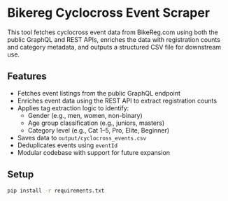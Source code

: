 # Bikereg Cyclocross Event Scraper

This tool fetches cyclocross event data from BikeReg.com using both the public GraphQL and REST APIs, enriches the data with registration counts and category metadata, and outputs a structured CSV file for downstream use.

## Features

- Fetches event listings from the public GraphQL endpoint
- Enriches event data using the REST API to extract registration counts
- Applies tag extraction logic to identify:
  - Gender (e.g., men, women, non-binary)
  - Age group classification (e.g., juniors, masters)
  - Category level (e.g., Cat 1–5, Pro, Elite, Beginner)
- Saves data to `output/cyclocross_events.csv`
- Deduplicates events using `eventId`
- Modular codebase with support for future expansion

## Setup

```bash
pip install -r requirements.txt
